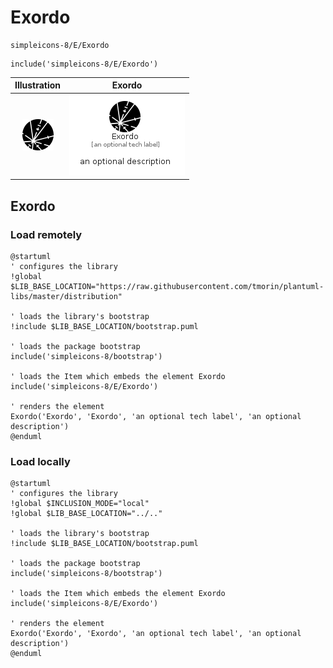 # Exordo


```text
simpleicons-8/E/Exordo
```

```text
include('simpleicons-8/E/Exordo')
```



| Illustration | Exordo |
| :---: | :---: |
| ![illustration for Illustration](../../simpleicons-8/E/Exordo.png) | ![illustration for Exordo](../../simpleicons-8/E/Exordo.Local.png) |




## Exordo

### Load remotely
```plantuml
@startuml
' configures the library
!global $LIB_BASE_LOCATION="https://raw.githubusercontent.com/tmorin/plantuml-libs/master/distribution"

' loads the library's bootstrap
!include $LIB_BASE_LOCATION/bootstrap.puml

' loads the package bootstrap
include('simpleicons-8/bootstrap')

' loads the Item which embeds the element Exordo
include('simpleicons-8/E/Exordo')

' renders the element
Exordo('Exordo', 'Exordo', 'an optional tech label', 'an optional description')
@enduml
```

### Load locally
```plantuml
@startuml
' configures the library
!global $INCLUSION_MODE="local"
!global $LIB_BASE_LOCATION="../.."

' loads the library's bootstrap
!include $LIB_BASE_LOCATION/bootstrap.puml

' loads the package bootstrap
include('simpleicons-8/bootstrap')

' loads the Item which embeds the element Exordo
include('simpleicons-8/E/Exordo')

' renders the element
Exordo('Exordo', 'Exordo', 'an optional tech label', 'an optional description')
@enduml
```

